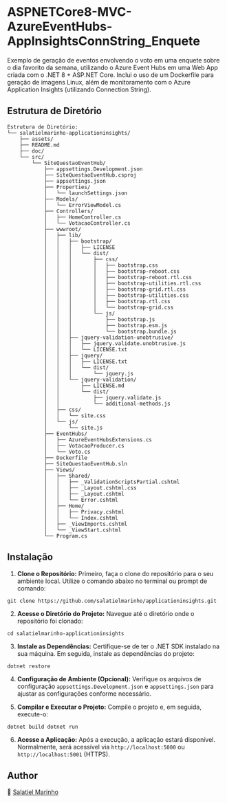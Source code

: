 # ASPNETCore8-MVC-AzureEventHubs-AppInsightsConnString_Enquete
Exemplo de geração de eventos envolvendo o voto em uma enquete sobre o dia favorito da semana, utilizando o Azure Event Hubs em uma Web App criada com o .NET 8 + ASP.NET Core. Inclui o uso de um Dockerfile para geração de imagens Linux, além de monitoramento com o Azure Application Insights (utilizando Connection String).

## Estrutura de Diretório

```shell
Estrutura de Diretório:
└── salatielmarinho-applicationinsights/
    ├── assets/
    ├── README.md
    ├── doc/
    └── src/
        └── SiteQuestaoEventHub/
            ├── appsettings.Development.json
            ├── SiteQuestaoEventHub.csproj
            ├── appsettings.json
            ├── Properties/
            │   └── launchSettings.json
            ├── Models/
            │   └── ErrorViewModel.cs
            ├── Controllers/
            │   ├── HomeController.cs
            │   └── VotacaoController.cs
            ├── wwwroot/
            │   ├── lib/
            │   │   ├── bootstrap/
            │   │   │   ├── LICENSE
            │   │   │   └── dist/
            │   │   │       ├── css/
            │   │   │       │   ├── bootstrap.css
            │   │   │       │   ├── bootstrap-reboot.css
            │   │   │       │   ├── bootstrap-reboot.rtl.css
            │   │   │       │   ├── bootstrap-utilities.rtl.css
            │   │   │       │   ├── bootstrap-grid.rtl.css
            │   │   │       │   ├── bootstrap-utilities.css
            │   │   │       │   ├── bootstrap.rtl.css
            │   │   │       │   └── bootstrap-grid.css
            │   │   │       └── js/
            │   │   │           ├── bootstrap.js
            │   │   │           ├── bootstrap.esm.js
            │   │   │           └── bootstrap.bundle.js
            │   │   ├── jquery-validation-unobtrusive/
            │   │   │   ├── jquery.validate.unobtrusive.js
            │   │   │   └── LICENSE.txt
            │   │   ├── jquery/
            │   │   │   ├── LICENSE.txt
            │   │   │   └── dist/
            │   │   │       └── jquery.js
            │   │   └── jquery-validation/
            │   │       ├── LICENSE.md
            │   │       └── dist/
            │   │           ├── jquery.validate.js
            │   │           └── additional-methods.js
            │   ├── css/
            │   │   └── site.css
            │   └── js/
            │       └── site.js
            ├── EventHubs/
            │   ├── AzureEventHubsExtensions.cs
            │   ├── VotacaoProducer.cs
            │   └── Voto.cs
            ├── Dockerfile
            ├── SiteQuestaoEventHub.sln
            ├── Views/
            │   ├── Shared/
            │   │   ├── _ValidationScriptsPartial.cshtml
            │   │   ├── _Layout.cshtml.css
            │   │   ├── _Layout.cshtml
            │   │   └── Error.cshtml
            │   ├── Home/
            │   │   ├── Privacy.cshtml
            │   │   └── Index.cshtml
            │   ├── _ViewImports.cshtml
            │   └── _ViewStart.cshtml
            └── Program.cs

```

## Instalação 

1. **Clone o Repositório:** Primeiro, faça o clone do repositório para o seu ambiente local. Utilize o comando abaixo no terminal ou prompt de comando:

` git clone https://github.com/salatielmarinho/applicationinsights.git `

2. **Acesse o Diretório do Projeto:** Navegue até o diretório onde o repositório foi clonado:

` cd salatielmarinho-applicationinsights `

3. **Instale as Dependências:** Certifique-se de ter o .NET SDK instalado na sua máquina. Em seguida, instale as dependências do projeto:

` dotnet restore `

4. **Configuração de Ambiente (Opcional):** Verifique os arquivos de configuração `appsettings.Development.json` e `appsettings.json` para ajustar as configurações conforme necessário.

5. **Compilar e Executar o Projeto:** Compile o projeto e, em seguida, execute-o:

` dotnet build
dotnet run
`

6. **Acesse a Aplicação:** Após a execução, a aplicação estará disponível. Normalmente, será acessível via `http://localhost:5000` ou `http://localhost:5001` (HTTPS).

## Author

:boy: [Salatiel Marinho](https://github.com/salatielmarinho)